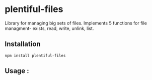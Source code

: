 # plentiful-files

Library for managing big sets of files. Implements 5 functions for file managment- exists, read, write, unlink, list.


## Installation

    npm install plentiful-files


## Usage :
